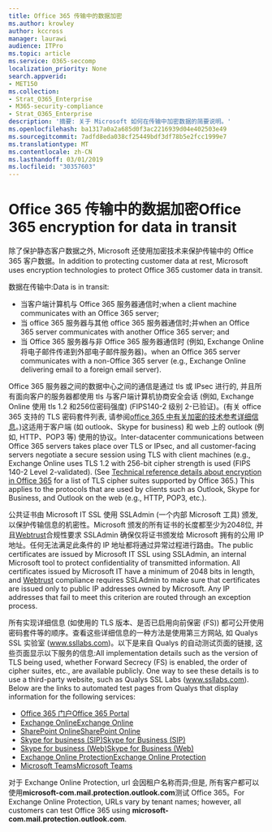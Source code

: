 ```yaml
---
title: Office 365 传输中的数据加密
ms.author: krowley
author: kccross
manager: laurawi
audience: ITPro
ms.topic: article
ms.service: O365-seccomp
localization_priority: None
search.appverid:
- MET150
ms.collection:
- Strat_O365_Enterprise
- M365-security-compliance
- Strat_O365_Enterprise
description: '摘要: 关于 Microsoft 如何在传输中加密数据的简要说明。'
ms.openlocfilehash: ba1317a0a2a685d0f3ac2216939d04e402503e49
ms.sourcegitcommit: 7adfd8eda038cf25449bdf3df78b5e2fcc1999e7
ms.translationtype: MT
ms.contentlocale: zh-CN
ms.lasthandoff: 03/01/2019
ms.locfileid: "30357603"
---
```

# <a name="office-365-encryption-for-data-in-transit"></a><span data-ttu-id="842ba-103">Office 365 传输中的数据加密</span><span class="sxs-lookup"><span data-stu-id="842ba-103">Office 365 encryption for data in transit</span></span>

<span data-ttu-id="842ba-104">除了保护静态客户数据之外, Microsoft 还使用加密技术来保护传输中的 Office 365 客户数据。</span><span class="sxs-lookup"><span data-stu-id="842ba-104">In addition to protecting customer data at rest, Microsoft uses encryption technologies to protect Office 365 customer data in transit.</span></span> 

<span data-ttu-id="842ba-105">数据在传输中:</span><span class="sxs-lookup"><span data-stu-id="842ba-105">Data is in transit:</span></span>

- <span data-ttu-id="842ba-106">当客户端计算机与 Office 365 服务器通信时;</span><span class="sxs-lookup"><span data-stu-id="842ba-106">when a client machine communicates with an Office 365 server;</span></span>
- <span data-ttu-id="842ba-107">当 office 365 服务器与其他 office 365 服务器通信时;并</span><span class="sxs-lookup"><span data-stu-id="842ba-107">when an Office 365 server communicates with another Office 365 server; and</span></span>
- <span data-ttu-id="842ba-108">当 Office 365 服务器与非 Office 365 服务器通信时 (例如, Exchange Online 将电子邮件传递到外部电子邮件服务器)。</span><span class="sxs-lookup"><span data-stu-id="842ba-108">when an Office 365 server communicates with a non-Office 365 server (e.g., Exchange Online delivering email to a foreign email server).</span></span>

<span data-ttu-id="842ba-p101">Office 365 服务器之间的数据中心之间的通信是通过 tls 或 IPsec 进行的, 并且所有面向客户的服务器都使用 tls 与客户端计算机协商安全会话 (例如, Exchange Online 使用 tls 1.2 和256位密码强度) (FIPS140-2 级别 2-已验证)。(有关 office 365 支持的 TLS 密码套件列表, 请参阅[office 365 中有关加密的技术参考详细信息](https://support.office.com/article/Technical-reference-details-about-encryption-in-Office-365-862CBE93-4268-4EF9-BA79-277545ECF221)。)这适用于客户端 (如 outlook、Skype for business) 和 web 上的 outlook (例如, HTTP、POP3 等) 使用的协议。</span><span class="sxs-lookup"><span data-stu-id="842ba-p101">Inter-datacenter communications between Office 365 servers takes place over TLS or IPsec, and all customer-facing servers negotiate a secure session using TLS with client machines (e.g., Exchange Online uses TLS 1.2 with 256-bit cipher strength is used (FIPS 140-2 Level 2-validated). (See [Technical reference details about encryption in Office 365](https://support.office.com/article/Technical-reference-details-about-encryption-in-Office-365-862CBE93-4268-4EF9-BA79-277545ECF221) for a list of TLS cipher suites supported by Office 365.) This applies to the protocols that are used by clients such as Outlook, Skype for Business, and Outlook on the web (e.g., HTTP, POP3, etc.).</span></span>

<span data-ttu-id="842ba-p102">公共证书由 Microsoft IT SSL 使用 SSLAdmin (一个内部 Microsoft 工具) 颁发, 以保护传输信息的机密性。Microsoft 颁发的所有证书的长度都至少为2048位, 并且[Webtrust](http://www.webtrust.org/homepage-documents/item70372.pdf)合规性要求 SSLAdmin 确保仅将证书颁发给 Microsoft 拥有的公用 IP 地址。任何无法满足此条件的 IP 地址都将通过异常过程进行路由。</span><span class="sxs-lookup"><span data-stu-id="842ba-p102">The public certificates are issued by Microsoft IT SSL using SSLAdmin, an internal Microsoft tool to protect confidentiality of transmitted information. All certificates issued by Microsoft IT have a minimum of 2048 bits in length, and [Webtrust](http://www.webtrust.org/homepage-documents/item70372.pdf) compliance requires SSLAdmin to make sure that certificates are issued only to public IP addresses owned by Microsoft. Any IP addresses that fail to meet this criterion are routed through an exception process.</span></span>

<span data-ttu-id="842ba-p103">所有实现详细信息 (如使用的 TLS 版本、是否已启用向前保密 (FS)) 都可公开使用密码套件等的顺序。查看这些详细信息的一种方法是使用第三方网站, 如 Qualys SSL 实验室 (www.ssllabs.com)。以下是来自 Qualys 的自动测试页面的链接, 这些页面显示以下服务的信息:</span><span class="sxs-lookup"><span data-stu-id="842ba-p103">All implementation details such as the version of TLS being used, whether Forward Secrecy (FS) is enabled, the order of cipher suites, etc., are available publicly. One way to see these details is to use a third-party website, such as Qualys SSL Labs (www.ssllabs.com). Below are the links to automated test pages from Qualys that display information for the following services:</span></span>

- [<span data-ttu-id="842ba-117">Office 365 门户</span><span class="sxs-lookup"><span data-stu-id="842ba-117">Office 365 Portal</span></span>](https://www.ssllabs.com/ssltest/analyze.html?d=portal.office.com&hideResults=on)
- [<span data-ttu-id="842ba-118">Exchange Online</span><span class="sxs-lookup"><span data-stu-id="842ba-118">Exchange Online</span></span>](https://www.ssllabs.com/ssltest/analyze.html?d=outlook.office365.com&hideResults=on)
- [<span data-ttu-id="842ba-119">SharePoint Online</span><span class="sxs-lookup"><span data-stu-id="842ba-119">SharePoint Online</span></span>](https://www.ssllabs.com/ssltest/analyze.html?d=microsoft-my.sharepoint.com&hideResults=on)
- [<span data-ttu-id="842ba-120">Skype for business (SIP)</span><span class="sxs-lookup"><span data-stu-id="842ba-120">Skype for Business (SIP)</span></span>](https://www.ssllabs.com/ssltest/analyze.html?d=sipdir.online.lync.com)
- [<span data-ttu-id="842ba-121">Skype for business (Web)</span><span class="sxs-lookup"><span data-stu-id="842ba-121">Skype for Business (Web)</span></span>](https://www.ssllabs.com/ssltest/analyze.html?d=webdir.online.lync.com&hideResults=on)
- [<span data-ttu-id="842ba-122">Exchange Online Protection</span><span class="sxs-lookup"><span data-stu-id="842ba-122">Exchange Online Protection</span></span>](https://ssl-tools.net/mailservers/microsoft-com.mail.protection.outlook.com)
- [<span data-ttu-id="842ba-123">Microsoft Teams</span><span class="sxs-lookup"><span data-stu-id="842ba-123">Microsoft Teams</span></span>](https://www.ssllabs.com/ssltest/analyze.html?d=teams.microsoft.com&latest)

<span data-ttu-id="842ba-124">对于 Exchange Online Protection, url 会因租户名称而异;但是, 所有客户都可以使用**microsoft-com.mail.protection.outlook.com**测试 Office 365。</span><span class="sxs-lookup"><span data-stu-id="842ba-124">For Exchange Online Protection, URLs vary by tenant names; however, all customers can test Office 365 using **microsoft-com.mail.protection.outlook.com**.</span></span>
